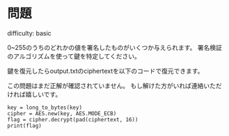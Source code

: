 # 問題

difficulty: basic

0~255のうちのどれかの値を署名したものがいくつか与えられます。
署名検証のアルゴリズムを使って鍵を特定してください。

鍵を復元したらoutput.txtのciphertextを以下のコードで復元できます。

この問題はまだ正解が確認されていません。
もし解けた方がいれば連絡いただければ嬉しいです。

```
key = long_to_bytes(key)
cipher = AES.new(key, AES.MODE_ECB)
flag = cipher.decrypt(pad(ciphertext, 16))
print(flag)
```